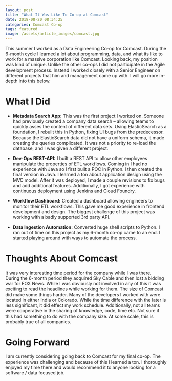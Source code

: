 ```yaml
---
layout: post
title: "What It Was Like To Co-op at Comcast"
date: 2018-08-20 08:34:25
categories: Comcast Co-op
tags: featured
image: /assets/article_images/comcast.jpg
---
```


This summer I worked as a Data Engineering Co-op for Comcast. During the 6-month cycle I learned a lot about programming, data, and what its like to work for a massive corporation like Comcast. Looking back, my position was kind of unique. Unlike the other co-ops I did not participate in the Agile development process. Instead I worked closely with a Senior Engineer on different projects that him and management came up with. I will go more in-depth into this below.

# What I Did

- **Metadata Search App:** This was the first project I worked on. Someone had previously created a company data search – allowing teams to quickly asses the content of different data sets. Using ElasticSearch as a foundation, I rebuilt this in Python, fixing UI bugs from the predecessor. Because the ElasticSearch data did not have a uniform schema, it made creating the queries complicated. It was not a priority to re-load the database, and I was given a different project.

- **Dev-Ops REST-API:** I built a REST API to allow other employees manipulate the properties of ETL workflows. Coming in I had no experience with Java so I first built a POC in Python. I then created the final version in Java. I learned a ton about application design using the MVC model. After it was deployed, I made a couple revisions to fix bugs and add additional features. Additionally, I got experience with continuous deployment using Jenkins and Cloud Foundry.

- **Workflow Dashboard:** Created a dashboard allowing engineers to monitor their ETL workflows. This gave me good experience in frontend development and design. The biggest challenge of this project was working with a badly supported 3rd party API.

- **Data Ingestion Automation:** Converted huge shell scripts to Python. I ran out of time on this project as my 6-month co-op came to an end. I started playing around with ways to automate the process.

# Thoughts About Comcast

It was very interesting time period for the company while I was there. During the 6-month period they acquired Sky Cable and then lost a bidding war for FOX News. While I was obviously not involved in any of this it was exciting to read the headlines while working for them. The size of Comcast did make some things harder. Many of the developers I worked with were located in either India or Colorado. While the time difference with the later is less significant, it did effect my work schedule. Additionally, not all teams were cooperative in the sharing of knowledge, code, time etc. Not sure if this had something to do with the company size. At some scale, this is probably true of all companies.

# Going Forward

I am currently considering going back to Comcast for my final co-op. The experience was challenging and because of this I learned a ton. I thoroughly enjoyed my time there and would recommend it to anyone looking for a software / data focused job.
